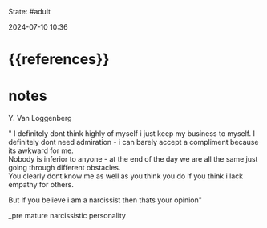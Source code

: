 State: #adult 

2024-07-10  10:36
# {{references}} 
# notes

Y. Van Loggenberg  
  
" I definitely dont think highly of myself i just keep my business to myself. I definitely dont need admiration - i can barely accept a compliment because its awkward for me.  
Nobody is inferior to anyone - at the end of the day we are all the same just going through different obstacles.  
You clearly dont know me as well as you think you do if you think i lack empathy for others.  
  
But if you believe i am a narcissist then thats your opinion"  
  
_pre mature narcissistic personality